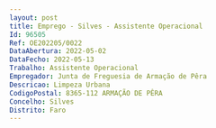 ```yaml
--- 
layout: post
title: Emprego - Silves - Assistente Operacional
Id: 96505
Ref: OE202205/0022
DataAbertura: 2022-05-02
DataFecho: 2022-05-13
Trabalho: Assistente Operacional
Empregador: Junta de Freguesia de Armação de Pêra
Descricao: Limpeza Urbana
CodigoPostal: 8365-112 ARMAÇÃO DE PÊRA
Concelho: Silves
Distrito: Faro
--- 
```

